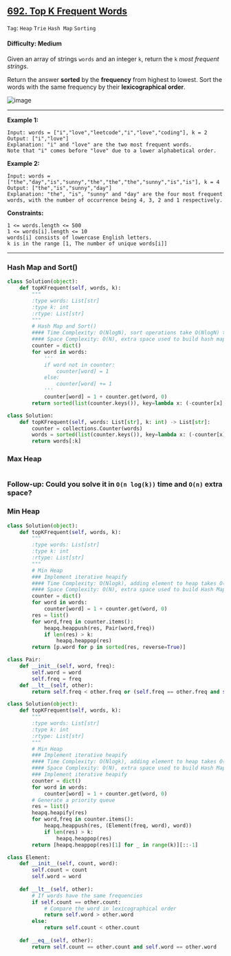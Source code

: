 ## [692. Top K Frequent Words](https://leetcode.com/problems/top-k-frequent-words/)

```Tag```: ```Heap``` ```Trie``` ```Hash Map``` ```Sorting```

#### Difficulty: Medium

Given an array of strings ```words``` and an integer ```k```, return the ```k``` _most frequent strings_.

Return the answer __sorted__ by the __frequency__ from highest to lowest. Sort the words with the same frequency by their __lexicographical order__.

![image](https://user-images.githubusercontent.com/35042430/207662862-be95e5ab-7dcc-4275-a5d2-ea24b600f78a.png)

---

__Example 1:__
```
Input: words = ["i","love","leetcode","i","love","coding"], k = 2
Output: ["i","love"]
Explanation: "i" and "love" are the two most frequent words.
Note that "i" comes before "love" due to a lower alphabetical order.
```

__Example 2:__
```
Input: words = ["the","day","is","sunny","the","the","the","sunny","is","is"], k = 4
Output: ["the","is","sunny","day"]
Explanation: "the", "is", "sunny" and "day" are the four most frequent words, with the number of occurrence being 4, 3, 2 and 1 respectively.
```

__Constraints:__
```
1 <= words.length <= 500
1 <= words[i].length <= 10
words[i] consists of lowercase English letters.
k is in the range [1, The number of unique words[i]]
```

---

### Hash Map and Sort()

```Python
class Solution(object):
    def topKFrequent(self, words, k):
        """
        :type words: List[str]
        :type k: int
        :rtype: List[str]
        """
        # Hash Map and Sort()
        #### Time Complexity: O(NlogN), sort operations take O(NlogN) time
        #### Space Complexity: O(N), extra space used to build hash map
        counter = dict()
        for word in words:
            '''
            if word not in counter:
                counter[word] = 1
            else:
                counter[word] += 1
            '''    
            counter[word] = 1 + counter.get(word, 0)
        return sorted(list(counter.keys()), key=lambda x: (-counter[x], x))[:k]
```

```Python
class Solution:
    def topKFrequent(self, words: List[str], k: int) -> List[str]:
        counter = collections.Counter(words)
        words = sorted(list(counter.keys()), key=lambda x: (-counter[x], x))
        return words[:k]
```

### Max Heap

```Python

```

### Follow-up: Could you solve it in ```O(n log(k))``` time and ```O(n)``` extra space?

### Min Heap

```Python
class Solution(object):
    def topKFrequent(self, words, k):
        """
        :type words: List[str]
        :type k: int
        :rtype: List[str]
        """
        # Min Heap
        ### Implement iterative heapify
        #### Time Complexity: O(Nlogk), adding element to heap takes O(logk) time while looping through counter
        #### Space Complexity: O(N), extra space used to build Hash Map
        counter = dict()
        for word in words:
            counter[word] = 1 + counter.get(word, 0)
        res = list()
        for word,freq in counter.items():
            heapq.heappush(res, Pair(word,freq))
            if len(res) > k:
                heapq.heappop(res)
        return [p.word for p in sorted(res, reverse=True)]

class Pair:
    def __init__(self, word, freq):
        self.word = word
        self.freq = freq
    def __lt__(self, other):
        return self.freq < other.freq or (self.freq == other.freq and self.word > other.word)
```

```Python
class Solution(object):
    def topKFrequent(self, words, k):
        """
        :type words: List[str]
        :type k: int
        :rtype: List[str]
        """
        # Min Heap
        ### Implement iterative heapify
        #### Time Complexity: O(Nlogk), adding element to heap takes O(logk) time while looping through counter
        #### Space Complexity: O(N), extra space used to build Hash Map
        ### Implement iterative heapify
        counter = dict()
        for word in words:
            counter[word] = 1 + counter.get(word, 0)
        # Generate a priority queue
        res = list()
        heapq.heapify(res)
        for word,freq in counter.items():
            heapq.heappush(res, (Element(freq, word), word))
            if len(res) > k:
                heapq.heappop(res)
        return [heapq.heappop(res)[1] for _ in range(k)][::-1]

class Element:
    def __init__(self, count, word):
        self.count = count
        self.word = word
    
    def __lt__(self, other):
        # If words have the same frequencies
        if self.count == other.count:
            # Compare the word in lexicographical order
            return self.word > other.word
        else:
            return self.count < other.count
    
    def __eq__(self, other):
        return self.count == other.count and self.word == other.word
```


